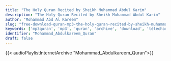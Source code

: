 ```yaml
---
title: "The Holy Quran Recited by Sheikh Muhammad Abdul Karim"
description: "The Holy Quran Recited by Sheikh Muhammad Abdul Karim"
author: "Mohammad Abd Al Kareem"
slug: "free-download-quran-mp3-the-holy-quran-recited-by-sheikh-muhammad-abdul-karim"
keywords: ['mp3quran', 'mp3', 'quran', 'archive', 'download', 'télécharger', 'coran', 'islam', 'Mohammad', 'Abdulkareem', 'mohammed', 'abdulkareem', 'mohamad', 'abdalkareem', 'mohamed', 'abdulkarim', 'abdalkarim', 'abd', 'alkareem', 'alkarim', 'محمد', 'عبد', 'الكريم', 'قرآن', 'مصحف', 'مرتل', 'مجود', 'القرآن', 'الكريم', 'المصحف', 'المرتل', 'المجود', 'إسلام', 'تحميل']
identifier: "Mohammad_Abdulkareem_Quran"
draft: false
---
```


{{< audioPlaylistInternetArchive "Mohammad_Abdulkareem_Quran">}}
